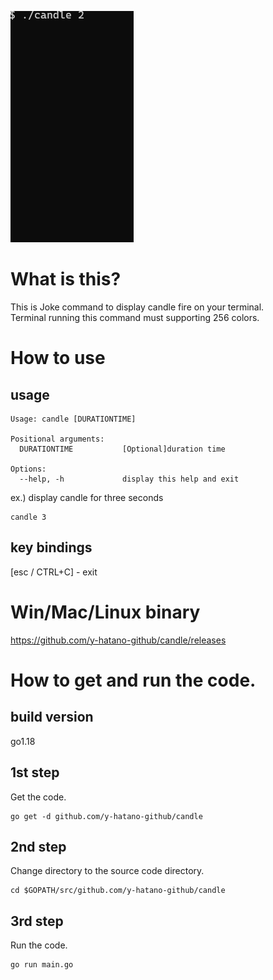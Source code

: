 ![candle](candle.gif)

# What is this?
This is Joke command to display candle fire on your terminal.<br>
Terminal running this command must supporting 256 colors.<br>
# How to use
## usage
```
Usage: candle [DURATIONTIME]

Positional arguments:
  DURATIONTIME           [Optional]duration time

Options:
  --help, -h             display this help and exit
```

ex.) display candle for three seconds<br>
```
candle 3
```



## key bindings
[esc / CTRL+C] - exit<br>

# Win/Mac/Linux binary
https://github.com/y-hatano-github/candle/releases

# How to get and run the code.
## build version
go1.18
## 1st step
Get the code.
```
go get -d github.com/y-hatano-github/candle
```
## 2nd step
Change directory to the source code directory.
```
cd $GOPATH/src/github.com/y-hatano-github/candle
```
## 3rd step
Run the code.
```
go run main.go
```

